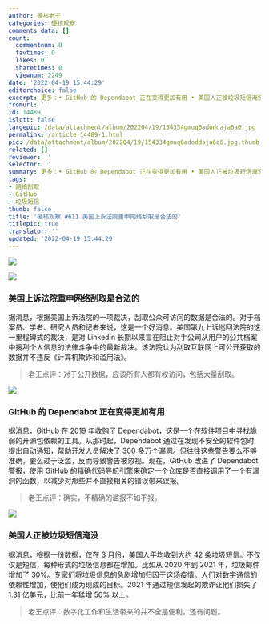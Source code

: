 ```yaml
---
author: 硬核老王
categories: 硬核观察
comments_data: []
count:
  commentnum: 0
  favtimes: 0
  likes: 0
  sharetimes: 0
  viewnum: 2249
date: '2022-04-19 15:44:29'
editorchoice: false
excerpt: 更多：• GitHub 的 Dependabot 正在变得更加有用 • 美国人正被垃圾短信淹没
fromurl: ''
id: 14489
islctt: false
largepic: /data/attachment/album/202204/19/154334gmuq6adoddaja6a6.jpg
permalink: /article-14489-1.html
pic: /data/attachment/album/202204/19/154334gmuq6adoddaja6a6.jpg.thumb.jpg
related: []
reviewer: ''
selector: ''
summary: 更多：• GitHub 的 Dependabot 正在变得更加有用 • 美国人正被垃圾短信淹没
tags:
- 网络刮取
- GitHub
- 垃圾短信
thumb: false
title: '硬核观察 #611 美国上诉法院重申网络刮取是合法的'
titlepic: true
translator: ''
updated: '2022-04-19 15:44:29'
---
```


![](/data/attachment/album/202204/19/154334gmuq6adoddaja6a6.jpg)


![](/data/attachment/album/202204/19/154341aag6lwb06xiji6i9.jpg)


### 美国上诉法院重申网络刮取是合法的


据消息，根据美国上诉法院的一项裁决，刮取公众可访问的数据是合法的。对于档案员、学者、研究人员和记者来说，这是一个好消息。美国第九上诉巡回法院的这一里程碑式的裁决，是对 LinkedIn 长期以来旨在阻止对手公司从用户的公共档案中搜刮个人信息的法律斗争中的最新裁决。该法院认为刮取互联网上可公开获取的数据并不违反《计算机欺诈和滥用法》。



> 
> 老王点评：对于公开数据，应该所有人都有权访问，包括大量刮取。
> 
> 
> 


![](/data/attachment/album/202204/19/154352i5sss4c5qs45cb5k.jpg)


### GitHub 的 Dependabot 正在变得更加有用


[据消息](https://www.theregister.com/2022/04/15/githubs_dependabot_security/)，GitHub 在 2019 年收购了 Dependabot，这是一个在软件项目中寻找脆弱的开源包依赖的工具。从那时起，Dependabot 通过在发现不安全的软件包时提出自动通知，帮助开发人员解决了 300 多万个漏洞。但往往这些警告要么不够准确，要么过于泛滥，反而导致警告被忽视。现在，GitHub 改进了 Dependabot 警报，使用 GitHub 的精确代码导航引擎来确定一个仓库是否直接调用了一个有漏洞的函数，以减少对那些并不直接相关的错误带来误报。



> 
> 老王点评：确实，不精确的滥报不如不报。
> 
> 
> 


![](/data/attachment/album/202204/19/154409yzu5u9dhhzd7mtbt.jpg)


### 美国人正被垃圾短信淹没


[据消息](https://www.axios.com/spam-texts-calls-email-social-media-2af7cd73-6d7a-4f80-8026-1e5706cf3854.html)，根据一份数据，仅在 3 月份，美国人平均收到大约 42 条垃圾短信。不仅仅是短信，每种形式的垃圾信息都在增加。比如从 2020 年到 2021 年，垃圾邮件增加了 30%。专家们将垃圾信息的急剧增加归因于这场疫情。人们对数字通信的依赖性增加，使他们成为现成的目标。2021 年通过短信发起的欺诈让他们损失了 1.31 亿美元，比前一年猛增 50% 以上。



> 
> 老王点评：数字化工作和生活带来的并不全是便利，还有问题。
> 
> 
>